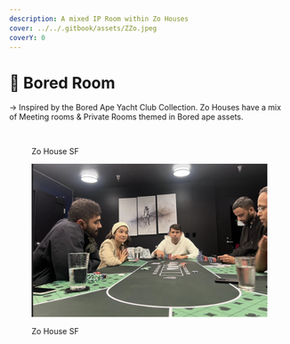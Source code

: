 ```yaml
---
description: A mixed IP Room within Zo Houses
cover: ../../.gitbook/assets/ZZo.jpeg
coverY: 0
---
```


# 📍 Bored Room

→ Inspired by the Bored Ape Yacht Club Collection. Zo Houses have a mix of Meeting rooms & Private Rooms themed in Bored ape assets.&#x20;

<figure><img src="../../.gitbook/assets/Screenshot 2025-07-03 at 2.21.20 PM.png" alt=""><figcaption><p>Zo House SF</p></figcaption></figure>

<figure><img src="../../.gitbook/assets/image (22).png" alt=""><figcaption><p>Zo House SF</p></figcaption></figure>
